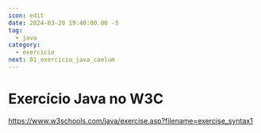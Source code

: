 ```yaml
---
icon: edit
date: 2024-03-20 19:40:00.00 -3
tag:
  - java
category:
  - exercicio
next: 01_exercicio_java_caelum
---
```


# Exercício Java no W3C

https://www.w3schools.com/java/exercise.asp?filename=exercise_syntax1